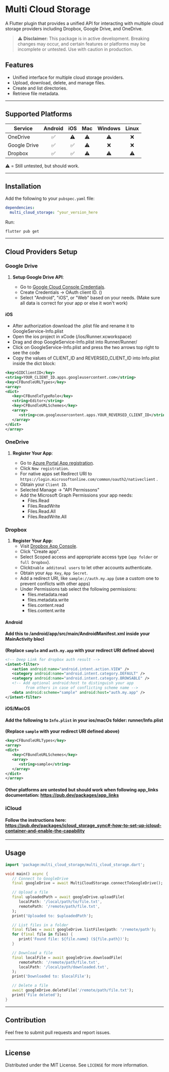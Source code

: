 # Multi Cloud Storage

A Flutter plugin that provides a unified API for interacting with multiple cloud storage providers including Dropbox, Google Drive, and OneDrive.

> ⚠️ **Disclaimer:** This package is in active development. Breaking changes may occur, and certain features or platforms may be incomplete or untested. Use with caution in production.


## Features

- Unified interface for multiple cloud storage providers.
- Upload, download, delete, and manage files.
- Create and list directories.
- Retrieve file metadata.

---

## Supported Platforms

| Service       | Android | iOS | Mac  | Windows | Linux |
| ------------- |:-------:|:---:|:----:|:-------:|:-----:|
| OneDrive      |    ✅    | ⚠️  | ⚠️   |   ⚠️    |  ❌   |
| Google Drive  |    ✅    | ✅  | ⚠️   |   ❌    |  ❌   |
| Dropbox       |    ✅    | ✅  | ⚠️   |   ⚠️    |  ⚠️   |

⚠️ = Still untested, but should work.

---

## Installation

Add the following to your `pubspec.yaml` file:

```yaml
dependencies:
  multi_cloud_storage: ^your_version_here
```

Run:

```shell
flutter pub get
```

---

## Cloud Providers Setup


### Google Drive

1. **Setup Google Drive API**:

   - Go to [Google Cloud Console Credentials](https://console.cloud.google.com/apis/credentials).
   - Create Credentials -> OAuth client ID. ()
   - Select "Android", "iOS", or "Web" based on your needs. (Make sure all data is correct for your app or else it won't work)

#### iOS

- After authorization download the .plist file and rename it to GoogleService-Info.plist
- Open the ios project in xCode (/ios/Runner.xcworkspace)
- Drag and drop GoogleService-Info.plist into Runner/Runner/
- Click on GoogleService-Info.plist and press the two arrows top right to see the code
- Copy the values of CLIENT_ID and REVERSED_CLIENT_ID into Info.plist inside the dict block:
```xml
<key>GIDClientID</key>
<string>YOUR_CLIENT_ID.apps.googleusercontent.com</string>
<key>CFBundleURLTypes</key>
<array>
<dict>
   <key>CFBundleTypeRole</key>
   <string>Editor</string>
   <key>CFBundleURLSchemes</key>
   <array>
      <string>com.googleusercontent.apps.YOUR_REVERSED_CLIENT_ID</string>
   </array>
</dict>
</array>
```


### OneDrive

1. **Register Your App**:

    - Go to [Azure Portal App registration](https://portal.azure.com/#view/Microsoft_AAD_RegisteredApps/ApplicationsListBlade).
    - Click `New registration`.
    - For native apps set Redirect URI to `https://login.microsoftonline.com/common/oauth2/nativeclient` .
    - Obtain your `Client ID`.
    - Selected Manage -> "API Permissons"
    - Add the Microsoft Graph Permissions your app needs:
      - Files.Read
      - Files.ReadWrite
      - Files.Read.All
      - Files.ReadWrite.All



### Dropbox

1. **Register Your App**:
   - Visit [Dropbox App Console](https://www.dropbox.com/developers/apps).
   - Click "Create app".
   - Select Scoped access and appropriate access type (`app folder` or `full Dropbox`).
   - Click`Enable additonal users` to let other accounts authenticate.
   - Obtain your `App Key`, `App Secret`.
   - Add a redirect URI, like `sample://auth.my.app` (use a custom one to prevent conflicts with other apps)
   - Under Permissions tab select the following permissions:
      - files.metadata.read
      - files.metadata.write
      - files.content.read
      - files.content.write


#### Android
#### Add this to /android/app/src/main/AndroidManifest.xml inside your MainActivity blocl
**(Replace `sample` and `auth.my.app` with your redirect URI defined above)**

```xml
<!-- Deep Link for dropbox auth result -->
<intent-filter>
   <action android:name="android.intent.action.VIEW" />
   <category android:name="android.intent.category.DEFAULT" />
   <category android:name="android.intent.category.BROWSABLE" />
   <!-- Add optional android:host to distinguish your app
         from others in case of conflicting scheme name -->
   <data android:scheme="sample" android:host="auth.my.app" />
</intent-filter>
```  


#### iOS/MacOS
#### Add the following to `Info.plist` in your ios/macOs folder: runner/Info.plist
**(Replace `sample` with your redirect URI defined above)**

```xml
<key>CFBundleURLTypes</key>
<array>
<dict>
   <key>CFBundleURLSchemes</key>
   <array>
      <string>sample</string>
   </array>
</dict>
</array>
```

#### Other platforms are untested but should work when following app_links documentation: https://pub.dev/packages/app_links


### iCloud
#### Follow the instructions here: https://pub.dev/packages/icloud_storage_sync#-how-to-set-up-icloud-container-and-enable-the-capability
---

## Usage

```dart
import 'package:multi_cloud_storage/multi_cloud_storage.dart';

void main() async {
   // Connect to GoogleDrive
   final googleDrive = await MultiCloudStorage.connectToGoogleDrive(); // App registration required: https://console.cloud.google.com/apis/credentials

   // Upload a file
   final uploadedPath = await googleDrive.uploadFile(
      localPath: '/local/path/to/file.txt',
      remotePath: '/remote/path/file.txt',
   );
   print('Uploaded to: $uploadedPath');

   // List files in a folder
   final files = await googleDrive.listFiles(path: '/remote/path');
   for (final file in files) {
      print('Found file: ${file.name} (${file.path})');
   }

   // Download a file
   final localFile = await googleDrive.downloadFile(
      remotePath: '/remote/path/file.txt',
      localPath: '/local/path/downloaded.txt',
   );
   print('Downloaded to: $localFile');

   // Delete a file
   await googleDrive.deleteFile('/remote/path/file.txt');
   print('File deleted');
}

```

---


## Contribution

Feel free to submit pull requests and report issues.

---

## License

Distributed under the MIT License. See `LICENSE` for more information.
